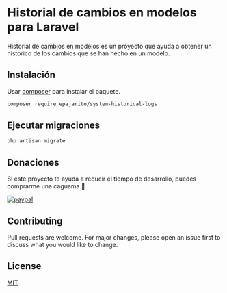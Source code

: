 # Historial de cambios en modelos para Laravel

Historial de cambios en modelos es un proyecto que ayuda a obtener un historico de los cambios que se han hecho en un modelo.

## Instalación

Usar [composer](https://getcomposer.org/) para instalar el paquete.

```bash
composer require epajarito/system-historical-logs
```

## Ejecutar migraciones

```bash
php artisan migrate
```
## Donaciones
Si este proyecto te ayuda a reducir el tiempo de desarrollo, puedes comprarme una caguama 🍺

[![paypal](https://www.paypalobjects.com/en_US/i/btn/btn_donateCC_LG.gif)](https://www.paypal.me/epajarito)

## Contributing
Pull requests are welcome. For major changes, please open an issue first to discuss what you would like to change.

## License
[MIT](./LICENSE.md)

